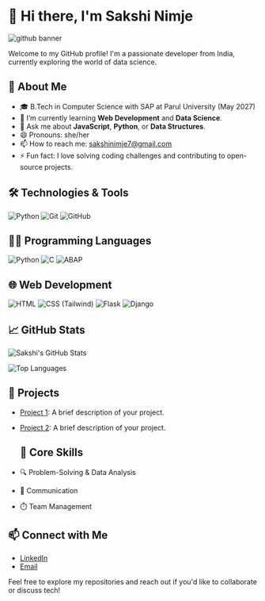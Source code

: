  # 👋 Hi there, I'm Sakshi Nimje
![github banner](https://github.com/user-attachments/assets/e6689d06-4eb6-4132-879f-b35509c82eed)

Welcome to my GitHub profile! I'm a passionate developer from India, currently exploring the world of data science.

## 🔭 About Me
- 🎓 B.Tech in Computer Science with SAP at Parul University (May 2027)
- 🌱 I’m currently learning **Web Development** and **Data Science**.
- 💬 Ask me about **JavaScript**, **Python**, or **Data Structures**.
- 😄 Pronouns: she/her
- 📫 How to reach me: [sakshinimje7@gmail.com](mailto:sakshinimje7@gmail.com)
- ⚡ Fun fact: I love solving coding challenges and contributing to open-source projects.

## 🛠️ Technologies & Tools 
![Python](https://img.shields.io/badge/Python-3776AB?style=flat-square&logo=python&logoColor=white)
![Git](https://img.shields.io/badge/Git-F05032?style=flat&logo=git&logoColor=white)
![GitHub](https://img.shields.io/badge/GitHub-181717?style=flat&logo=github)

## 👨‍💻 Programming Languages
![Python](https://img.shields.io/badge/Python-3776AB?style=flat&logo=python&logoColor=white)
![C](https://img.shields.io/badge/C-00599C?style=flat&logo=c&logoColor=white)
![ABAP](https://img.shields.io/badge/ABAP-002856?style=flat&logo=sap&logoColor=white)

## 🌐 Web Development
![HTML](https://img.shields.io/badge/HTML5-E34F26?style=flat&logo=html5&logoColor=white)
![CSS (Tailwind)](https://img.shields.io/badge/Tailwind_CSS-38B2AC?style=flat&logo=tailwind-css&logoColor=white)
![Flask](https://img.shields.io/badge/Flask-black?style=flat&logo=flask)
![Django](https://img.shields.io/badge/Django-092E20?style=flat&logo=django)

## 📈 GitHub Stats

![Sakshi's GitHub Stats](https://github-readme-stats.vercel.app/api?username=sakshicnimje7&show_icons=true&hide_title=true&count_private=true&hide=prs&theme=radical)

![Top Languages](https://github-readme-stats.vercel.app/api/top-langs/?username=sakshicnimje7&layout=compact&theme=radical)

## 📌 Projects

- [Project 1](https://github.com/sakshicnimje7/project1): A brief description of your project.
- [Project 2](https://github.com/sakshicnimje7/project2): A brief description of your project.

  ## 🧠 Core Skills

- 🔍 Problem-Solving & Data Analysis  
- 💬 Communication 
- ⏱️ Team Management  

## 📫 Connect with Me

- [LinkedIn](https://www.linkedin.com/in/sakshi-nimje-532861290/) 
- [Email](mailto:sakshinimje7@gmail.com)

  
Feel free to explore my repositories and reach out if you'd like to collaborate or discuss tech!


